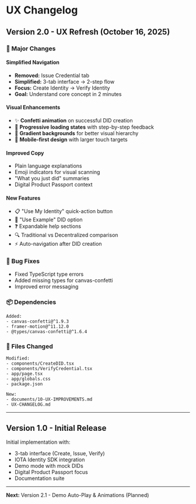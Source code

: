 # UX Changelog

## Version 2.0 - UX Refresh (October 16, 2025)

### 🎯 Major Changes

#### Simplified Navigation
- **Removed:** Issue Credential tab
- **Simplified:** 3-tab interface → 2-step flow
- **Focus:** Create Identity → Verify Identity
- **Goal:** Understand core concept in 2 minutes

#### Visual Enhancements
- ✨ **Confetti animation** on successful DID creation
- 🔄 **Progressive loading states** with step-by-step feedback
- 🎨 **Gradient backgrounds** for better visual hierarchy
- 📱 **Mobile-first design** with larger touch targets

#### Improved Copy
- Plain language explanations
- Emoji indicators for visual scanning
- "What you just did" summaries
- Digital Product Passport context

#### New Features
- 📋 "Use My Identity" quick-action button
- 🔗 "Use Example" DID option
- ❓ Expandable help sections
- 🔍 Traditional vs Decentralized comparison
- ⚡ Auto-navigation after DID creation

### 🐛 Bug Fixes
- Fixed TypeScript type errors
- Added missing types for canvas-confetti
- Improved error messaging

### 📦 Dependencies
```
Added:
- canvas-confetti@^1.9.3
- framer-motion@^11.12.0
- @types/canvas-confetti@^1.6.4
```

### 📁 Files Changed
```
Modified:
- components/CreateDID.tsx
- components/VerifyCredential.tsx
- app/page.tsx
- app/globals.css
- package.json

New:
- documents/10-UX-IMPROVEMENTS.md
- UX-CHANGELOG.md
```

---

## Version 1.0 - Initial Release

Initial implementation with:
- 3-tab interface (Create, Issue, Verify)
- IOTA Identity SDK integration
- Demo mode with mock DIDs
- Digital Product Passport focus
- Documentation suite

---

**Next:** Version 2.1 - Demo Auto-Play & Animations (Planned)

